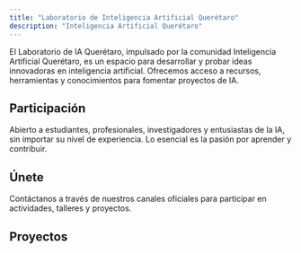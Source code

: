 ```yaml
---
title: "Laboratorio de Inteligencia Artificial Querétaro"
description: "Inteligencia Artificial Querétaro"
---
```


El Laboratorio de IA Querétaro, impulsado por la comunidad Inteligencia Artificial Querétaro, es un espacio para desarrollar y probar ideas innovadoras en inteligencia artificial. Ofrecemos acceso a recursos, herramientas y conocimientos para fomentar proyectos de IA.

## Participación

Abierto a estudiantes, profesionales, investigadores y entusiastas de la IA, sin importar su nivel de experiencia. Lo esencial es la pasión por aprender y contribuir.

## Únete

Contáctanos a través de nuestros canales oficiales para participar en actividades, talleres y proyectos.



## Proyectos
